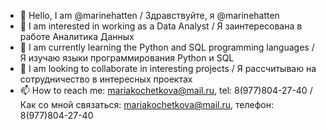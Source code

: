 - 👋 Hello, I am @marinehatten / Здравствуйте, я @marinehatten
- 👀 I am interested in working as a Data Analyst / Я заинтересована в работе Аналитика Данных
- 🌱 I am currently learning the Python and SQL programming languages / Я изучаю языки программирования Python и SQL
- 💞️ I am looking to collaborate in interesting projects / Я рассчитываю на сотрудничество в интересных проектах
- 📫 How to reach me: mariakochetkova@mail.ru, tel: 8(977)804-27-40 / Как со мной связаться: mariakochetkova@mail.ru, телефон: 8(977)804-27-40

<!---
marinehatten/marinehatten is a ✨ special ✨ repository because its `README.md` (this file) appears on your GitHub profile.
You can click the Preview link to take a look at your changes.
--->
